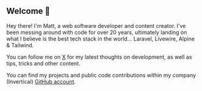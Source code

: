 ## Welcome 👋

Hey there! I'm Matt, a web software developer and content creator. I've been messing around with code for over 20 years, ultimately landing on what I believe is the best tech stack in the world… Laravel, Livewire, Alpine & Tailwind.

You can follow me on [X](https://x.com/mattkingshott) for my latest thoughts on development, as well as tips, tricks and other content. 

You can find my projects and public code contributions within my company (Invertical) [GitHub account](https://github.com/InverticalLabs).

<!--
**mattkingshott/mattkingshott** is a ✨ _special_ ✨ repository because its `README.md` (this file) appears on your GitHub profile.

Here are some ideas to get you started:

- 🔭 I’m currently working on ...
- 🌱 I’m currently learning ...
- 👯 I’m looking to collaborate on ...
- 🤔 I’m looking for help with ...
- 💬 Ask me about ...
- 📫 How to reach me: ...
- 😄 Pronouns: ...
- ⚡ Fun fact: ...
-->
